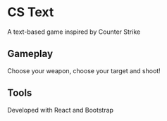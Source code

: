 # CS Text
A text-based game inspired by Counter Strike

## Gameplay
Choose your weapon, choose your target and shoot!

## Tools
Developed with React and Bootstrap